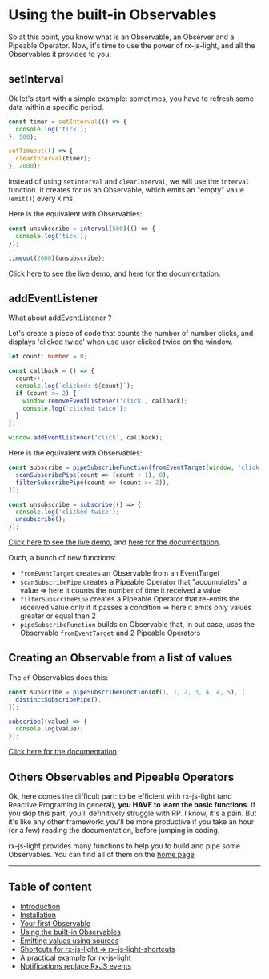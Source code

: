 # Using the built-in Observables

So at this point, you know what is an Observable, an Observer and a Pipeable Operator.
Now, it's time to use the power of rx-js-light, and all the Observables it provides to you.

## setInterval

Ok let's start with a simple example: sometimes, you have to refresh some data within a specific period.

```ts
const timer = setInterval(() => {
  console.log('tick');
}, 500);

setTimeout(() => {
  clearInterval(timer);
}, 2000);
```

Instead of using `setInterval` and `clearInterval`, we will use the `interval` function. It creates for us an Observable,
which emits an "empty" value (`emit()`) every `X` ms.

Here is the equivalent with Observables:

```ts
const unsubscribe = interval(500)(() => {
  console.log('tick');
});

timeout(2000)(unsubscribe);
```

[Click here to see the live demo](https://stackblitz.com/edit/typescript-9swej8?devtoolsheight=33&file=index.ts),
and [here for the documentation](../../subscribe-function/from/time-related/interval/interval.md).

## addEventListener

What about addEventListener ?

Let's create a piece of code that counts the number of number clicks, and displays 'clicked twice'
when use user clicked twice on the window.

```ts
let count: number = 0;

const callback = () => {
  count++;
  console.log(`clicked: ${count}`);
  if (count >= 2) {
    window.removeEventListener('click', callback);
    console.log('clicked twice');
  }
};

window.addEventListener('click', callback);
```

Here is the equivalent with Observables:

```ts
const subscribe = pipeSubscribeFunction(fromEventTarget(window, 'click'), [
  scanSubscribePipe(count => (count + 1), 0),
  filterSubscribePipe(count => (count >= 2)),
]);

const unsubscribe = subscribe(() => {
  console.log('clicked twice');
  unsubscribe();
});
```

[Click here to see the live demo](https://stackblitz.com/edit/typescript-crwffj?devtoolsheight=33&file=index.ts), 
and [here for the documentation](../../subscribe-function/from/dom/from-event-target/from-event-target.md).

Ouch, a bunch of new functions:

- `fromEventTarget` creates an Observable from an EventTarget
- `scanSubscribePipe` creates a Pipeable Operator that "accumulates" a value => here it counts the number of time it received a value
- `filterSubscribePipe` creates a Pipeable Operator that re-emits the received value only if it passes a condition
  => here it emits only values greater or equal than 2
- `pipeSubscribeFunction` builds on Observable that, in out case, uses the Observable `fromEventTarget` and 2 Pipeable Operators


## Creating an Observable from a list of values

The `of` Observables does this:

```ts
const subscribe = pipeSubscribeFunction(of(1, 1, 2, 3, 4, 4, 5), [
  distinctSubscribePipe(),
]);

subscribe((value) => {
  console.log(value);
});
```

[Click here for the documentation](../../subscribe-function/from/others/of/of.md).

## Others Observables and Pipeable Operators

Ok, here comes the difficult part: to be efficient with rx-js-light (and Reactive Programing in general),
**you HAVE to learn the basic functions**. If you skip this part, you'll definitively struggle with RP.
I know, it's a pain. But it's like any other framework: you'll be more productive if you take an hour (or a few) reading the documentation,
before jumping in coding.

rx-js-light provides many functions to help you to build and pipe some Observables.
You can find all of them on the [home page](../../../README.md)

---

## Table of content

- [Introduction](./01-introduction.md)
- [Installation](./02-installation.md)
- [Your first Observable](./03-your-first-observable.md)
- [Using the built-in Observables](./04-using-the-built-in-observables.md)
- [Emitting values using sources](./05-sources.md)
- [Shortcuts for rx-js-light => rx-js-light-shortcuts](./06-rx-js-light-shortcuts.md)
- [A practical example for rx-js-light](./07-practical-example/07-practical-example.md)
- [Notifications replace RxJS events](./08-notifications.md)


